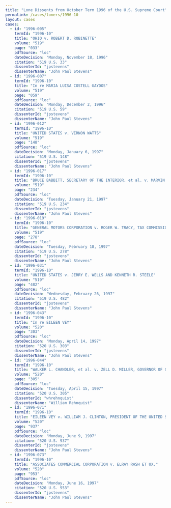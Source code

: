```yaml
---
title: "Lone Dissents from October Term 1996 of the U.S. Supreme Court"
permalink: /cases/loners/1996-10
layout: cases
cases:
  - id: "1996-005"
    termId: "1996-10"
    title: "OHIO v. ROBERT D. ROBINETTE"
    volume: "519"
    page: "033"
    pdfSource: "loc"
    dateDecision: "Monday, November 18, 1996"
    citation: "519 U.S. 33"
    dissenterId: "jpstevens"
    dissenterName: "John Paul Stevens"
  - id: "1996-007"
    termId: "1996-10"
    title: "In re MARIA LUISA COSTELL GAYDOS"
    volume: "519"
    page: "059"
    pdfSource: "loc"
    dateDecision: "Monday, December 2, 1996"
    citation: "519 U.S. 59"
    dissenterId: "jpstevens"
    dissenterName: "John Paul Stevens"
  - id: "1996-012"
    termId: "1996-10"
    title: "UNITED STATES v. VERNON WATTS"
    volume: "519"
    page: "148"
    pdfSource: "loc"
    dateDecision: "Monday, January 6, 1997"
    citation: "519 U.S. 148"
    dissenterId: "jpstevens"
    dissenterName: "John Paul Stevens"
  - id: "1996-017"
    termId: "1996-10"
    title: "BRUCE BABBITT, SECRETARY OF THE INTERIOR, et al. v. MARVIN K. YOUPEE, SR., et al."
    volume: "519"
    page: "234"
    pdfSource: "loc"
    dateDecision: "Tuesday, January 21, 1997"
    citation: "519 U.S. 234"
    dissenterId: "jpstevens"
    dissenterName: "John Paul Stevens"
  - id: "1996-019"
    termId: "1996-10"
    title: "GENERAL MOTORS CORPORATION v. ROGER W. TRACY, TAX COMMISSIONER OF OHIO"
    volume: "519"
    page: "278"
    pdfSource: "loc"
    dateDecision: "Tuesday, February 18, 1997"
    citation: "519 U.S. 278"
    dissenterId: "jpstevens"
    dissenterName: "John Paul Stevens"
  - id: "1996-031"
    termId: "1996-10"
    title: "UNITED STATES v. JERRY E. WELLS AND KENNETH R. STEELE"
    volume: "519"
    page: "482"
    pdfSource: "loc"
    dateDecision: "Wednesday, February 26, 1997"
    citation: "519 U.S. 482"
    dissenterId: "jpstevens"
    dissenterName: "John Paul Stevens"
  - id: "1996-043"
    termId: "1996-10"
    title: "In re EILEEN VEY"
    volume: "520"
    page: "303"
    pdfSource: "loc"
    dateDecision: "Monday, April 14, 1997"
    citation: "520 U.S. 303"
    dissenterId: "jpstevens"
    dissenterName: "John Paul Stevens"
  - id: "1996-044"
    termId: "1996-10"
    title: "WALKER L. CHANDLER, et al. v. ZELL D. MILLER, GOVERNOR OF GEORGIA, et al."
    volume: "520"
    page: "305"
    pdfSource: "loc"
    dateDecision: "Tuesday, April 15, 1997"
    citation: "520 U.S. 305"
    dissenterId: "whrehnquist"
    dissenterName: "William Rehnquist"
  - id: "1996-071"
    termId: "1996-10"
    title: "EILEEN VEY v. WILLIAM J. CLINTON, PRESIDENT OF THE UNITED STATES, et al."
    volume: "520"
    page: "937"
    pdfSource: "loc"
    dateDecision: "Monday, June 9, 1997"
    citation: "520 U.S. 937"
    dissenterId: "jpstevens"
    dissenterName: "John Paul Stevens"
  - id: "1996-073"
    termId: "1996-10"
    title: "ASSOCIATES COMMERCIAL CORPORATION v. ELRAY RASH ET UX."
    volume: "520"
    page: "953"
    pdfSource: "loc"
    dateDecision: "Monday, June 16, 1997"
    citation: "520 U.S. 953"
    dissenterId: "jpstevens"
    dissenterName: "John Paul Stevens"
---
```

